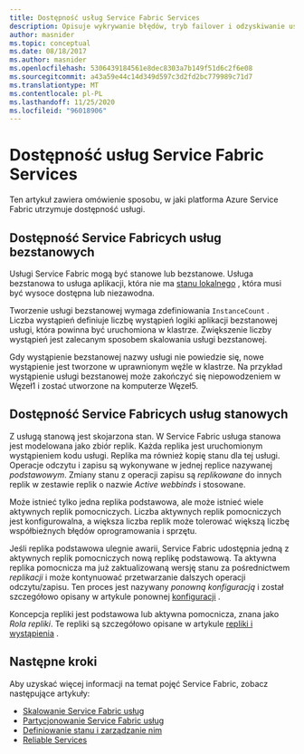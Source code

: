 ```yaml
---
title: Dostępność usług Service Fabric Services
description: Opisuje wykrywanie błędów, tryb failover i odzyskiwanie usługi w aplikacji Service Fabric platformy Azure.
author: masnider
ms.topic: conceptual
ms.date: 08/18/2017
ms.author: masnider
ms.openlocfilehash: 5306439184561e8dec8303a7b149f51d6c2f6e08
ms.sourcegitcommit: a43a59e44c14d349d597c3d2fd2bc779989c71d7
ms.translationtype: MT
ms.contentlocale: pl-PL
ms.lasthandoff: 11/25/2020
ms.locfileid: "96018906"
---
```

# <a name="availability-of-service-fabric-services"></a>Dostępność usług Service Fabric Services
Ten artykuł zawiera omówienie sposobu, w jaki platforma Azure Service Fabric utrzymuje dostępność usługi.

## <a name="availability-of-service-fabric-stateless-services"></a>Dostępność Service Fabricych usług bezstanowych
Usługi Service Fabric mogą być stanowe lub bezstanowe. Usługa bezstanowa to usługa aplikacji, która nie ma [stanu lokalnego](service-fabric-concepts-state.md) , która musi być wysoce dostępna lub niezawodna.

Tworzenie usługi bezstanowej wymaga zdefiniowania `InstanceCount` . Liczba wystąpień definiuje liczbę wystąpień logiki aplikacji bezstanowej usługi, która powinna być uruchomiona w klastrze. Zwiększenie liczby wystąpień jest zalecanym sposobem skalowania usługi bezstanowej.

Gdy wystąpienie bezstanowej nazwy usługi nie powiedzie się, nowe wystąpienie jest tworzone w uprawnionym węźle w klastrze. Na przykład wystąpienie usługi bezstanowej może zakończyć się niepowodzeniem w Węzeł1 i zostać utworzone na komputerze Węzeł5.

## <a name="availability-of-service-fabric-stateful-services"></a>Dostępność Service Fabricych usług stanowych
Z usługą stanową jest skojarzona stan. W Service Fabric usługa stanowa jest modelowana jako zbiór replik. Każda replika jest uruchomionym wystąpieniem kodu usługi. Replika ma również kopię stanu dla tej usługi. Operacje odczytu i zapisu są wykonywane w jednej replice nazywanej *podstawowym*. Zmiany stanu z operacji zapisu są *replikowane* do innych replik w zestawie replik o nazwie *Active webbinds* i stosowane. 

Może istnieć tylko jedna replika podstawowa, ale może istnieć wiele aktywnych replik pomocniczych. Liczba aktywnych replik pomocniczych jest konfigurowalna, a większa liczba replik może tolerować większą liczbę współbieżnych błędów oprogramowania i sprzętu.

Jeśli replika podstawowa ulegnie awarii, Service Fabric udostępnia jedną z aktywnych replik pomocniczych nową replikę podstawową. Ta aktywna replika pomocnicza ma już zaktualizowaną wersję stanu za pośrednictwem *replikacji* i może kontynuować przetwarzanie dalszych operacji odczytu/zapisu. Ten proces jest nazywany *ponowną konfiguracją* i został szczegółowo opisany w artykule ponownej [konfiguracji](service-fabric-concepts-reconfiguration.md) .

Koncepcja repliki jest podstawowa lub aktywna pomocnicza, znana jako *Rola repliki*. Te repliki są szczegółowo opisane w artykule [repliki i wystąpienia](service-fabric-concepts-replica-lifecycle.md) . 

## <a name="next-steps"></a>Następne kroki
Aby uzyskać więcej informacji na temat pojęć Service Fabric, zobacz następujące artykuły:

- [Skalowanie Service Fabric usług](service-fabric-concepts-scalability.md)
- [Partycjonowanie Service Fabric usług](service-fabric-concepts-partitioning.md)
- [Definiowanie stanu i zarządzanie nim](service-fabric-concepts-state.md)
- [Reliable Services](service-fabric-reliable-services-introduction.md)

